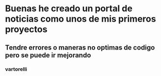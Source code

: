 # Buenas he creado un portal de noticias como unos de mis primeros proyectos

## Tendre errores o maneras no optimas de codigo pero se puede ir mejorando

### vartorelli